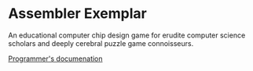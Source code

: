 # Assembler Exemplar
An educational computer chip design game for erudite computer science scholars and deeply cerebral puzzle game connoisseurs.

[Programmer's documenation](docs/programming/index.md)
